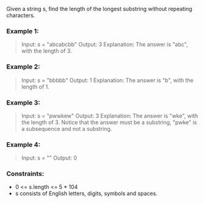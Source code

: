 Given a string s, find the length of the longest substring without repeating characters.

 

### Example 1:

> Input: s = "abcabcbb"
> Output: 3
> Explanation: The answer is "abc", with the length of 3.
### Example 2:

> Input: s = "bbbbb"
> Output: 1
> Explanation: The answer is "b", with the length of 1.
### Example 3:

> Input: s = "pwwkew"
> Output: 3
> Explanation: The answer is "wke", with the length of 3.
Notice that the answer must be a substring, "pwke" is a subsequence and not a substring.
### Example 4:

> Input: s = ""
> Output: 0
 

### Constraints:

- 0 <= s.length <= 5 * 104
- s consists of English letters, digits, symbols and spaces.